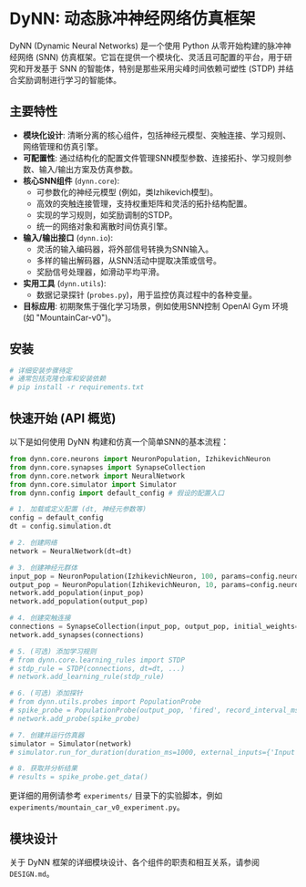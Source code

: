 # DyNN: 动态脉冲神经网络仿真框架

DyNN (Dynamic Neural Networks) 是一个使用 Python 从零开始构建的脉冲神经网络 (SNN) 仿真框架。它旨在提供一个模块化、灵活且可配置的平台，用于研究和开发基于 SNN 的智能体，特别是那些采用尖峰时间依赖可塑性 (STDP) 并结合奖励调制进行学习的智能体。

## 主要特性

*   **模块化设计**: 清晰分离的核心组件，包括神经元模型、突触连接、学习规则、网络管理和仿真引擎。
*   **可配置性**: 通过结构化的配置文件管理SNN模型参数、连接拓扑、学习规则参数、输入/输出方案及仿真参数。
*   **核心SNN组件** (`dynn.core`):
    *   可参数化的神经元模型 (例如，类Izhikevich模型)。
    *   高效的突触连接管理，支持权重矩阵和灵活的拓扑结构配置。
    *   实现的学习规则，如奖励调制的STDP。
    *   统一的网络对象和离散时间仿真引擎。
*   **输入/输出接口** (`dynn.io`):
    *   灵活的输入编码器，将外部信号转换为SNN输入。
    *   多样的输出解码器，从SNN活动中提取决策或信号。
    *   奖励信号处理器，如滑动平均平滑。
*   **实用工具** (`dynn.utils`):
    *   数据记录探针 (`probes.py`)，用于监控仿真过程中的各种变量。
*   **目标应用**: 初期聚焦于强化学习场景，例如使用SNN控制 OpenAI Gym 环境 (如 "MountainCar-v0")。

## 安装

```bash
# 详细安装步骤待定
# 通常包括克隆仓库和安装依赖
# pip install -r requirements.txt
```

## 快速开始 (API 概览)

以下是如何使用 DyNN 构建和仿真一个简单SNN的基本流程：

```python
from dynn.core.neurons import NeuronPopulation, IzhikevichNeuron
from dynn.core.synapses import SynapseCollection
from dynn.core.network import NeuralNetwork
from dynn.core.simulator import Simulator
from dynn.config import default_config # 假设的配置入口

# 1. 加载或定义配置 (dt, 神经元参数等)
config = default_config
dt = config.simulation.dt

# 2. 创建网络
network = NeuralNetwork(dt=dt)

# 3. 创建神经元群体
input_pop = NeuronPopulation(IzhikevichNeuron, 100, params=config.neurons.input_params, name="Input")
output_pop = NeuronPopulation(IzhikevichNeuron, 10, params=config.neurons.output_params, name="Output")
network.add_population(input_pop)
network.add_population(output_pop)

# 4. 创建突触连接
connections = SynapseCollection(input_pop, output_pop, initial_weights=...) # ...表示权重初始化策略
network.add_synapses(connections)

# 5. (可选) 添加学习规则
# from dynn.core.learning_rules import STDP
# stdp_rule = STDP(connections, dt=dt, ...)
# network.add_learning_rule(stdp_rule)

# 6. (可选) 添加探针
# from dynn.utils.probes import PopulationProbe
# spike_probe = PopulationProbe(output_pop, 'fired', record_interval_ms=10)
# network.add_probe(spike_probe)

# 7. 创建并运行仿真器
simulator = Simulator(network)
# simulator.run_for_duration(duration_ms=1000, external_inputs={'Input': input_stimulus_array})

# 8. 获取并分析结果
# results = spike_probe.get_data()
```

更详细的用例请参考 `experiments/` 目录下的实验脚本，例如 `experiments/mountain_car_v0_experiment.py`。

## 模块设计

关于 DyNN 框架的详细模块设计、各个组件的职责和相互关系，请参阅 `DESIGN.md`。
